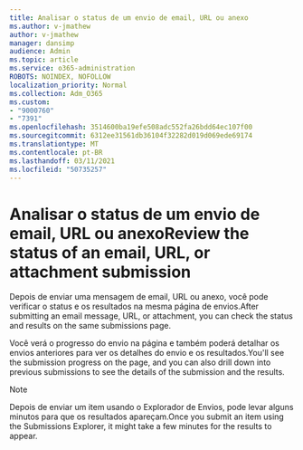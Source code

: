 ```yaml
---
title: Analisar o status de um envio de email, URL ou anexo
ms.author: v-jmathew
author: v-jmathew
manager: dansimp
audience: Admin
ms.topic: article
ms.service: o365-administration
ROBOTS: NOINDEX, NOFOLLOW
localization_priority: Normal
ms.collection: Adm_O365
ms.custom:
- "9000760"
- "7391"
ms.openlocfilehash: 3514600ba19efe508adc552fa26bdd64ec107f00
ms.sourcegitcommit: 6312ee31561db36104f32282d019d069ede69174
ms.translationtype: MT
ms.contentlocale: pt-BR
ms.lasthandoff: 03/11/2021
ms.locfileid: "50735257"
---
```

# <a name="review-the-status-of-an-email-url-or-attachment-submission"></a><span data-ttu-id="48025-102">Analisar o status de um envio de email, URL ou anexo</span><span class="sxs-lookup"><span data-stu-id="48025-102">Review the status of an email, URL, or attachment submission</span></span>

<span data-ttu-id="48025-103">Depois de enviar uma mensagem de email, URL ou anexo, você pode verificar o status e os resultados na mesma página de envios.</span><span class="sxs-lookup"><span data-stu-id="48025-103">After submitting an email message, URL, or attachment, you can check the status and results on the same submissions page.</span></span>

<span data-ttu-id="48025-104">Você verá o progresso do envio na página e também poderá detalhar os envios anteriores para ver os detalhes do envio e os resultados.</span><span class="sxs-lookup"><span data-stu-id="48025-104">You'll see the submission progress on the page, and you can also drill down into previous submissions to see the details of the submission and the results.</span></span>

> [!NOTE]
> <span data-ttu-id="48025-105">Depois de enviar um item usando o Explorador de Envios, pode levar alguns minutos para que os resultados apareçam.</span><span class="sxs-lookup"><span data-stu-id="48025-105">Once you submit an item using the Submissions Explorer, it might take a few minutes for the results to appear.</span></span>
